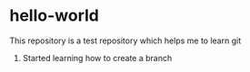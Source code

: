 # hello-world
This repository is a test repository which helps me to learn git
1. Started learning how to create a branch
